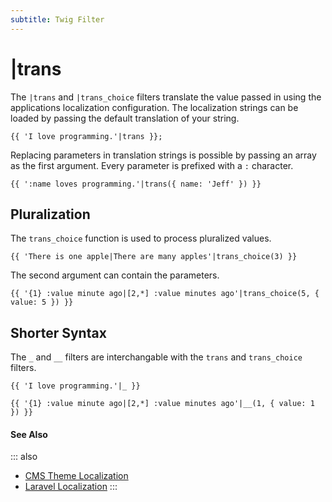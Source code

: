 ```yaml
---
subtitle: Twig Filter
---
```

# |trans

The `|trans` and `|trans_choice` filters translate the value passed in using the applications localization configuration. The localization strings can be loaded by passing the default translation of your string.

```twig
{{ 'I love programming.'|trans }};
```

Replacing parameters in translation strings is possible by passing an array as the first argument. Every parameter is prefixed with a `:` character.

```twig
{{ ':name loves programming.'|trans({ name: 'Jeff' }) }}
```

## Pluralization

The `trans_choice` function is used to process pluralized values.

```twig
{{ 'There is one apple|There are many apples'|trans_choice(3) }}
```

The second argument can contain the parameters.

```twig
{{ '{1} :value minute ago|[2,*] :value minutes ago'|trans_choice(5, { value: 5 }) }}
```

## Shorter Syntax

The `_` and `__` filters are interchangable with the `trans` and `trans_choice` filters.

```twig
{{ 'I love programming.'|_ }}

{{ '{1} :value minute ago|[2,*] :value minutes ago'|__(1, { value: 1 }) }}
```

#### See Also

::: also
* [CMS Theme Localization](../../cms/themes/settings.md)
* [Laravel Localization](https://laravel.com/docs/10.x/localization)
:::
